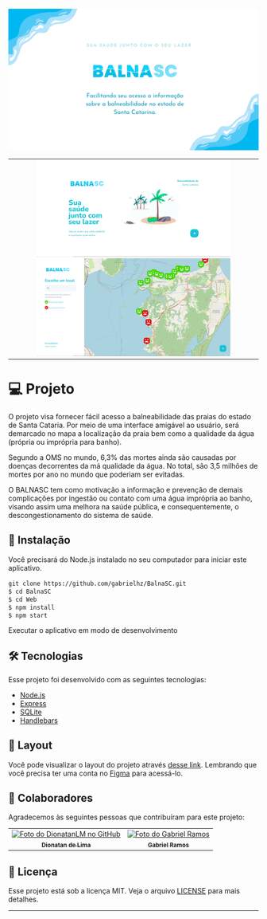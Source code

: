 
![Banner Balna](https://github.com/gabrielhz/BalnaSC/blob/master/img/Balnasc.png)
<table>
  <tr>
    <td align="center">
        <img src="https://github.com/gabrielhz/BalnaSC/blob/master/screenStart.PNG" width="390px;" alt="Foto do DionatanLM no GitHub"/>
        <img src="https://github.com/gabrielhz/BalnaSC/blob/master/screenMap.PNG" width="390px;" alt="Foto do DionatanLM no GitHub"/>
      </tr>
</table>

# 💻 Projeto

O projeto visa fornecer fácil acesso a balneabilidade das praias do estado de Santa Cataria.
Por meio de uma interface amigável ao usuário, será demarcado no mapa a localização da praia bem como a qualidade da água (própria ou imprópria para banho).

Segundo a OMS no mundo, 6,3% das mortes ainda são causadas por doenças decorrentes da má qualidade da água. No total, são 3,5 milhões de mortes por ano no mundo que poderiam ser evitadas.

O BALNASC tem como motivação a informação e prevenção de demais complicações por ingestão ou contato com uma água imprópria ao banho, visando assim uma melhora na saúde pública, e consequentemente, o descongestionamento do sistema de saúde.

## 🚀 Instalação
Você precisará do Node.js instalado no seu computador para iniciar este aplicativo.

```
git clone https://github.com/gabrielhz/BalnaSC.git
$ cd BalnaSC
$ cd Web
$ npm install
$ npm start
```
Executar o aplicativo em modo de desenvolvimento

## 🛠️ Tecnologias

Esse projeto foi desenvolvido com as seguintes tecnologias:

- [Node.js](https://nodejs.org/en/)
- [Express](https://expressjs.com/pt-br/)
- [SQLite](https://www.sqlite.org/index.html)
- [Handlebars](https://handlebarsjs.com/)

## 🔖 Layout

Você pode visualizar o layout do projeto através [desse link](https://www.figma.com/file/umUDwY82C98GDB5vPvhA4p/BalnaSC?node-id=2%3A3). Lembrando que você precisa ter uma conta no [Figma](http://figma.com/) para acessá-lo.

## 🤝 Colaboradores

Agradecemos às seguintes pessoas que contribuíram para este projeto:

<table>
  <tr>
    <td align="center">
      <a href="https://github.com/DionatanLM" target="_blank">
        <img src="https://avatars3.githubusercontent.com/u/62453867" width="100px;" alt="Foto do DionatanLM no GitHub"/><br>
        <sub>
          <b>Dionatan de Lima</b>
        </sub>
      </a>
    </td>
    <td align="center">
      <a href="https://github.com/gabrielhz" target="_blank">
        <img src="https://avatars3.githubusercontent.com/u/69884582" width="100px;" alt="Foto do Gabriel Ramos"/><br>
        <sub>
          <b>Gabriel Ramos</b>
        </sub>
      </a>
    </td>
  </tr>
</table>

## :memo: Licença

Esse projeto está sob a licença MIT. Veja o arquivo [LICENSE](LICENSE) para mais detalhes.

---
